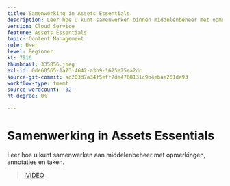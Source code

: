 ```yaml
---
title: Samenwerking in Assets Essentials
description: Leer hoe u kunt samenwerken binnen middelenbeheer met opmerkingen, annotaties en taken.
version: Cloud Service
feature: Assets Essentials
topic: Content Management
role: User
level: Beginner
kt: 7916
thumbnail: 335856.jpeg
exl-id: 0de60565-1a73-4642-a3b9-1625e25ea2dc
source-git-commit: ad203d7a34f5eff7de4768131c9b4ebae261da93
workflow-type: tm+mt
source-wordcount: '32'
ht-degree: 0%

---
```


# Samenwerking in Assets Essentials

Leer hoe u kunt samenwerken aan middelenbeheer met opmerkingen, annotaties en taken.

>[!VIDEO](https://video.tv.adobe.com/v/335856/?quality=12&learn=on)
